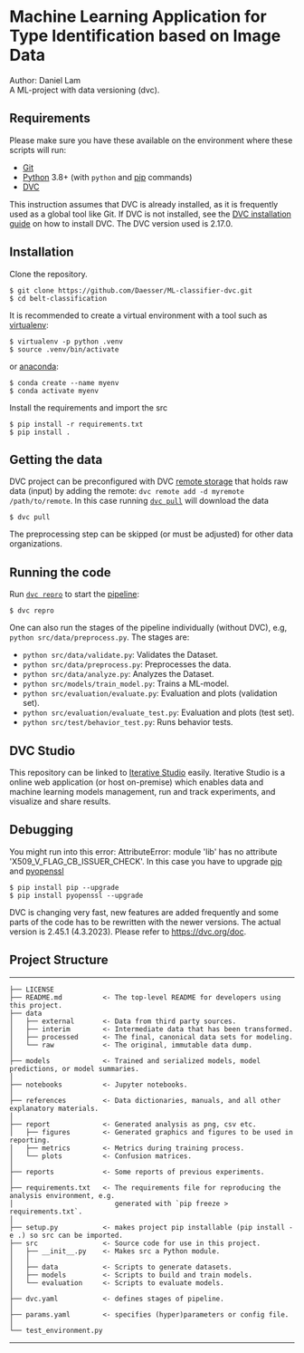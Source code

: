 Machine Learning Application for Type Identification based on Image Data
==============================

Author: Daniel Lam <br />
A ML-project with data versioning (dvc).

## Requirements

Please make sure you have these available on the environment where these scripts
will run:

- [Git](https://git-scm.com/)
- [Python](https://www.python.org/) 3.8+ (with `python` and [pip](https://pypi.org/project/pip/) commands)
- [DVC](https://dvc.org)

This instruction assumes that DVC is already installed, as it is frequently
used as a global tool like Git. If DVC is not installed, see 
the [DVC installation guide](https://dvc.org/doc/install) on how to install DVC.
The DVC version used is 2.17.0.

## Installation

Clone the repository.

```console
$ git clone https://github.com/Daesser/ML-classifier-dvc.git
$ cd belt-classification
```
It is recommended to create a virtual environment with a tool such as [virtualenv](https://virtualenv.pypa.io/en/stable/):

```console
$ virtualenv -p python .venv
$ source .venv/bin/activate
```
or [anaconda](https://docs.anaconda.com/):

```console
$ conda create --name myenv
$ conda activate myenv
```

Install the requirements and import the src

```console
$ pip install -r requirements.txt
$ pip install .
```

## Getting the data

DVC project can be preconfigured with DVC
[remote storage](https://dvc.org/doc/commands-reference/remote) that holds raw
data (input) by adding the remote: `dvc remote add -d myremote /path/to/remote`.
In this case running [`dvc pull`](https://man.dvc.org/pull) will download the data

```console
$ dvc pull
```

The preprocessing step can be skipped (or must be adjusted) for other data organizations.

## Running the code

Run [`dvc repro`](https://man.dvc.org/repro) to start the
[pipeline](https://dvc.org/doc/commands-reference/pipeline):

```console
$ dvc repro
```
One can also run the stages of the pipeline individually (without DVC), e.g, `python src/data/preprocess.py`.
The stages are:

- `python src/data/validate.py`: Validates the Dataset.
- `python src/data/preprocess.py`: Preprocesses the data.
- `python src/data/analyze.py`: Analyzes the Dataset.
- `python src/models/train_model.py`: Trains a ML-model.
- `python src/evaluation/evaluate.py`: Evaluation and plots (validation set).
- `python src/evaluation/evaluate_test.py`: Evaluation and plots (test set).
- `python src/test/behavior_test.py`: Runs behavior tests.

## DVC Studio
This repository can be linked to [Iterative Studio](https://studio.iterative.ai/) easily.
Iterative Studio is a online web application (or host on-premise) which enables data 
and machine learning models management, run and track experiments, and visualize and share
results. 

## Debugging

You might run into this error: AttributeError: module 'lib' has no attribute 'X509_V_FLAG_CB_ISSUER_CHECK'.
In this case you have to upgrade [pip](https://pypi.org/project/pip/) and [pyopenssl](https://pypi.org/project/pyOpenSSL/)

```console
$ pip install pip --upgrade
$ pip install pyopenssl --upgrade
```

DVC is changing very fast, new features are added frequently and some parts of the
code has to be rewritten with the newer versions. 
The actual version is 2.45.1 (4.3.2023). Please refer to https://dvc.org/doc.

## Project Structure

------------

    ├── LICENSE
    ├── README.md          <- The top-level README for developers using this project.
    ├── data
    │   ├── external       <- Data from third party sources.
    │   ├── interim        <- Intermediate data that has been transformed.
    │   ├── processed      <- The final, canonical data sets for modeling.
    │   └── raw            <- The original, immutable data dump.
    │
    ├── models             <- Trained and serialized models, model predictions, or model summaries.
    │
    ├── notebooks          <- Jupyter notebooks.
    │
    ├── references         <- Data dictionaries, manuals, and all other explanatory materials.
    │
    ├── report             <- Generated analysis as png, csv etc.
    │   ├── figures        <- Generated graphics and figures to be used in reporting.
    │   ├── metrics        <- Metrics during training process.
    │   └── plots          <- Confusion matrices.
    │
    ├── reports            <- Some reports of previous experiments.
    │
    ├── requirements.txt   <- The requirements file for reproducing the analysis environment, e.g.
    │                         generated with `pip freeze > requirements.txt`.
    │
    ├── setup.py           <- makes project pip installable (pip install -e .) so src can be imported.
    ├── src                <- Source code for use in this project.
    │   ├── __init__.py    <- Makes src a Python module.
    │   │
    │   ├── data           <- Scripts to generate datasets.
    │   ├── models         <- Scripts to build and train models.
    │   └── evaluation     <- Scripts to evaluate models.
    │
    ├── dvc.yaml           <- defines stages of pipeline.
    │
    ├── params.yaml        <- specifies (hyper)parameters or config file.
    │
    └── test_environment.py

--------


